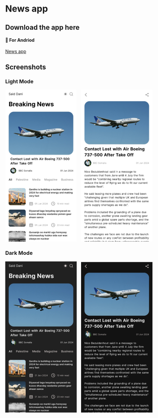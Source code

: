 # News app

## Download the app here
#### 🚀 For Andriod
[News app](https://github.com/XudayfiIbra/news_app/raw/main/Products/app-release.apk)

## Screenshots

### Light Mode
<p>
  <img src="Products/Images/light%20mode1.jpg" alt="Light Mode 1" width="45%" style="display:inline-block; margin-right: 10px;">
  <img src="Products/Images/light%20mode2.jpg" alt="Light Mode 2" width="45%" style="display:inline-block;">
</p>

### Dark Mode
<p>
  <img src="Products/Images/dark%20mode1.jpg" alt="Dark Mode 1" width="45%" style="display:inline-block; margin-right: 10px;">
  <img src="Products/Images/dark%20mode2.jpg" alt="Dark Mode 2" width="45%" style="display:inline-block;">
</p>
